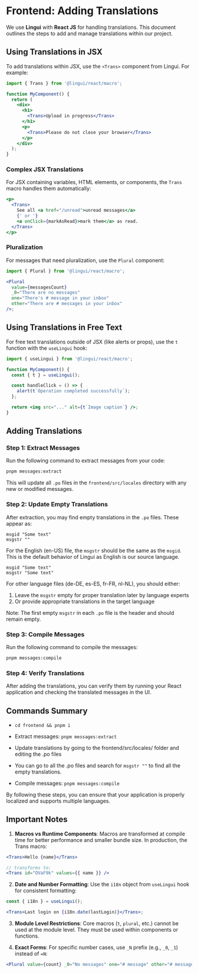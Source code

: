 # Frontend: Adding Translations

We use **Lingui** with **React JS** for handling translations. This document outlines the steps to add and manage translations within our project.

## Using Translations in JSX

To add translations within JSX, use the `<Trans>` component from Lingui. For example:

```jsx
import { Trans } from '@lingui/react/macro';

function MyComponent() {
  return (
    <div>
      <h1>
        <Trans>Upload in progress</Trans>
      </h1>
      <p>
        <Trans>Please do not close your browser</Trans>
      </p>
    </div>
  );
}
```

### Complex JSX Translations

For JSX containing variables, HTML elements, or components, the `Trans` macro handles them automatically:

```jsx
<p>
  <Trans>
    See all <a href="/unread">unread messages</a>
    {' or '}
    <a onClick={markAsRead}>mark them</a> as read.
  </Trans>
</p>
```

### Pluralization

For messages that need pluralization, use the `Plural` component:

```jsx
import { Plural } from '@lingui/react/macro';

<Plural
  value={messagesCount}
  _0="There are no messages"
  one="There's # message in your inbox"
  other="There are # messages in your inbox"
/>;
```

## Using Translations in Free Text

For free text translations outside of JSX (like alerts or props), use the `t` function with the `useLingui` hook:

```jsx
import { useLingui } from '@lingui/react/macro';

function MyComponent() {
  const { t } = useLingui();

  const handleClick = () => {
    alert(t`Operation completed successfully`);
  };

  return <img src="..." alt={t`Image caption`} />;
}
```

## Adding Translations

### Step 1: Extract Messages

Run the following command to extract messages from your code:

```bash
pnpm messages:extract
```

This will update all `.po` files in the `frontend/src/locales` directory with any new or modified messages.

### Step 2: Update Empty Translations

After extraction, you may find empty translations in the `.po` files. These appear as:

```po
msgid "Some text"
msgstr ""
```

For the English (en-US) file, the `msgstr` should be the same as the `msgid`. This is the default behavior of Lingui as English is our source language.

```po
msgid "Some text"
msgstr "Some text"
```

For other language files (de-DE, es-ES, fr-FR, nl-NL), you should either:

1. Leave the `msgstr` empty for proper translation later by language experts
2. Or provide appropriate translations in the target language

Note: The first empty `msgstr` in each `.po` file is the header and should remain empty.

### Step 3: Compile Messages

Run the following command to compile the messages:

```bash
pnpm messages:compile
```

### Step 4: Verify Translations

After adding the translations, you can verify them by running your React application and checking the translated messages in the UI.

## Commands Summary

- `cd frontend && pnpm i`
- Extract messages: `pnpm messages:extract`
- Update translations by going to the frontend/src/locales/ folder and editing the .po files

- You can go to all the .po files and search for `msgstr ""` to find all the empty translations.

- Compile messages: `pnpm messages:compile`

By following these steps, you can ensure that your application is properly localized and supports multiple languages.

## Important Notes

1. **Macros vs Runtime Components**: Macros are transformed at compile time for better performance and smaller bundle size. In production, the Trans macro:

```jsx
<Trans>Hello {name}</Trans>

// transforms to:
<Trans id="OVaF9k" values={{ name }} />
```

2. **Date and Number Formatting**: Use the `i18n` object from `useLingui` hook for consistent formatting:

```jsx
const { i18n } = useLingui();

<Trans>Last login on {i18n.date(lastLogin)}</Trans>;
```

3. **Module Level Restrictions**: Core macros (`t`, `plural`, etc.) cannot be used at the module level. They must be used within components or functions.

4. **Exact Forms**: For specific number cases, use `_N` prefix (e.g., `_0`, `_1`) instead of `=N`:

```jsx
<Plural value={count} _0="No messages" one="# message" other="# messages" />
```
